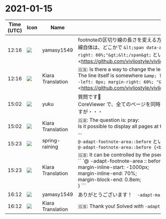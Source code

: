 # 2021-01-15

|Time (UTC)|Icon|Name|Message|
|---|---|---|---|
|12:16|![](https://secure.gravatar.com/avatar/b2dffef7ce30f6f8f399f2a172229711.jpg?s=72&d=https%3A%2F%2Fa.slack-edge.com%2Fdf10d%2Fimg%2Favatars%2Fava_0012-72.png)|yamasy1549|footnoteの区切り線の長さを変える方法はありますか？<br>線自体は、どこかで `&lt;span data-adapt-pseudo="before" style="display: block; border-top: 1px solid rgb(0, 0, 0); margin-bottom: 0.4em; margin-left: 0px; margin-right: 60%;"&gt;&lt;/span&gt;` という要素がつくられて描画されているようなのですが 🤔<br><https://github.com/vivliostyle/vivliostyle.js/blob/9d9015747f1a7e854845e5045a90e024e3a0d652/packages/core/test/files/footnotes/footnote_with_pseudoelement.html|https://github.com/vivliostyle/vivliostyle.js/blob/9d9015747f1a7e854845e5045a90e02[…]ages/core/test/files/footnotes/footnote_with_pseudoelement.html><br><https://vivliostyle.github.io/vivliostyle.js/viewer/vivliostyle-viewer.html#b=https://raw.githubusercontent.com/vivliostyle/vivliostyle.js/9d9015747f1a7e854845e5045a90e024e3a0d652/packages/core/test/files/footnotes/footnote_with_pseudoelement.html|https://vivliostyle.github.io/vivliostyle.js/viewer/vivliostyle-viewer.html#b=https://raw.githubusercontent.co[…]es/footnote_with_pseudoelement.html><br><blockquote><pre><!DOCTYPE html><br>&lt;html lang="en"&gt;<br>  &lt;head&gt;<br>    &lt;meta charset="UTF-8" /&gt;<br>    &lt;title&gt;Footnote with pseudoelement&lt;/title&gt;<br>    &lt;style&gt;<br>      .footnote {<br>        float: footnote;<br>      }<br>      .footnote::before {<br>        content: "before ";<br>      }<br>    &lt;/style&gt;<br>  &lt;/head&gt;<br>  &lt;body&gt;<br>    text&lt;span class="footnote"&gt;footnote&lt;/span&gt;<br>  &lt;/body&gt;<br>&lt;/html&gt;<br></pre></blockquote>|
|12:16|![](https://avatars.slack-edge.com/2019-08-21/732685848020_f3f20736795184660348_72.png)|Kiara Translation|🇬🇧: Is there a way to change the length of the footnote divider?<br>The line itself is somewhere `&amp; lt; span data-adapt-pseudo = "before" style = "display: block; border-top: 1px solid rgb (0, 0, 0); margin-bottom: 0.4em; margin -left: 0px; margin-right: 60%; "&amp; gt; &amp; lt; / span &amp; gt;` It seems that the element is created and drawn: thinking_face:<br><https://github.com/vivliostyle/vivliostyle.js/blob/9d9015747f1a7e854845e5045a90e024e3a0d652/packages/core/test/files/footnotes/footnote_with_pseudoelement.html|https://github.com/vivliostyle/vivliostyle.js/blob9 […] ages / core / test / files / footnotes / footnote_with_pseudoelement.html><br><https://vivliostyle.github.io/vivliostyle.js/viewer/vivliostyle-viewer.html#b=https://raw.githubusercontent.com/vivliostyle/vivliostyle.js/9d9015747f1a7e854845e5045a90e024e3a0d652/packages/core/test/files /footnotes/footnote_with_pseudoelement.html | https://vivliostyle.github.io/vivliostyle.js/viewer/vivliostyle-viewer.html#b=https://raw.githubusercontent.co […] es / footnote_with_pseudoelement.html>|
|15:02|![](https://secure.gravatar.com/avatar/b9d723a1439affc92fcd589446f73d3b.jpg?s=72&d=https%3A%2F%2Fa.slack-edge.com%2Fdf10d%2Fimg%2Favatars%2Fava_0014-72.png)|yuku|質問です🙏<br>CoreViewer で、全てのページを同時に表示することはできますか？Microsoft Word の UI のようなイメージです。ざっと adaptive-viewer.ts を読んで厳しそうな気はしているのですが・・・|
|15:02|![](https://avatars.slack-edge.com/2019-08-21/732685848020_f3f20736795184660348_72.png)|Kiara Translation|🇬🇧: The question is: pray:<br>Is it possible to display all pages at the same time with CoreViewer? It looks like the UI of Microsoft Word. I read adaptive-viewer.ts roughly and I feel like it's going to be tough ...|
|15:23|![](https://secure.gravatar.com/avatar/1ac180f0868137292905c311b5fff781.jpg?s=72&d=https%3A%2F%2Fa.slack-edge.com%2Fdf10d%2Fimg%2Favatars%2Fava_0021-72.png)|spring-raining|`@-adapt-footnote-area::before` という疑似要素で制御できます。「Vivliostyleで本を作ろう」では以下のようなスタイルを当てています<br>```@-adapt-footnote-area::before {<br>  margin-inline-start: -1000px;<br>  margin-inline-end: 70%;<br>  margin-block-end: 0.8em;<br>}```|
|15:23|![](https://avatars.slack-edge.com/2019-08-21/732685848020_f3f20736795184660348_72.png)|Kiara Translation|🇬🇧: It can be controlled by the pseudo-element `@ -adapt-footnote-area :: before`. In "Let's make a book with Vivliostyle", the following styles are applied.<br>`` `@ -adapt-footnote-area :: before {<br>  margin-inline-start: -1000px;<br>  margin-inline-end: 70%;<br>  margin-block-end: 0.8em;<br>} ```|
|16:12|![](https://secure.gravatar.com/avatar/b2dffef7ce30f6f8f399f2a172229711.jpg?s=72&d=https%3A%2F%2Fa.slack-edge.com%2Fdf10d%2Fimg%2Favatars%2Fava_0012-72.png)|yamasy1549|ありがとうございます！　`-adapt-margin-end` で解決しました 😃|
|16:12|![](https://avatars.slack-edge.com/2019-08-21/732685848020_f3f20736795184660348_72.png)|Kiara Translation|🇬🇧: Thank you! Solved with `-adapt-margin-end`: smiley:|
